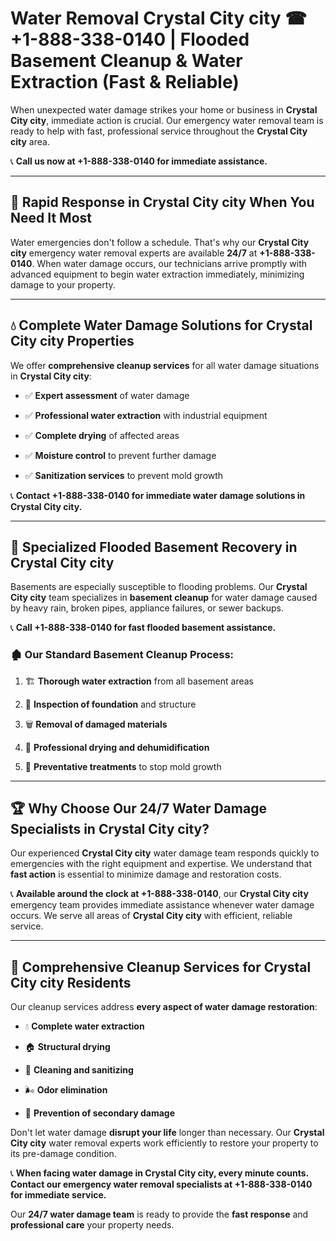 # Water Removal Crystal City city ☎ +1-888-338-0140 | Flooded Basement Cleanup & Water Extraction (Fast & Reliable)

When unexpected water damage strikes your home or business in **Crystal City city**, immediate action is crucial. Our emergency water removal team is ready to help with fast, professional service throughout the **Crystal City city** area. 

📞 **Call us now at +1-888-338-0140 for immediate assistance.**
---
## 🚀 Rapid Response in Crystal City city When You Need It Most
Water emergencies don't follow a schedule. That's why our **Crystal City city** emergency water removal experts are available **24/7** at **+1-888-338-0140**. When water damage occurs, our technicians arrive promptly with advanced equipment to begin water extraction immediately, minimizing damage to your property.
---
## 💧 Complete Water Damage Solutions for Crystal City city Properties
We offer **comprehensive cleanup services** for all water damage situations in **Crystal City city**:
- ✅ **Expert assessment** of water damage  
- ✅ **Professional water extraction** with industrial equipment  
- ✅ **Complete drying** of affected areas  
- ✅ **Moisture control** to prevent further damage  
- ✅ **Sanitization services** to prevent mold growth  
📞 **Contact +1-888-338-0140 for immediate water damage solutions in Crystal City city.**
---
## 🌊 Specialized Flooded Basement Recovery in Crystal City city
Basements are especially susceptible to flooding problems. Our **Crystal City city** team specializes in **basement cleanup** for water damage caused by heavy rain, broken pipes, appliance failures, or sewer backups. 
📞 **Call +1-888-338-0140 for fast flooded basement assistance.**
### 🏚️ Our Standard Basement Cleanup Process:
1. 🏗️ **Thorough water extraction** from all basement areas  
2. 🔎 **Inspection of foundation** and structure  
3. 🗑️ **Removal of damaged materials**  
4. 💨 **Professional drying and dehumidification**  
5. 🚫 **Preventative treatments** to stop mold growth  
---
## 🏆 Why Choose Our 24/7 Water Damage Specialists in Crystal City city?
Our experienced **Crystal City city** water damage team responds quickly to emergencies with the right equipment and expertise. We understand that **fast action** is essential to minimize damage and restoration costs.
📞 **Available around the clock at +1-888-338-0140**, our **Crystal City city** emergency team provides immediate assistance whenever water damage occurs. We serve all areas of **Crystal City city** with efficient, reliable service.
---
## 🧹 Comprehensive Cleanup Services for Crystal City city Residents
Our cleanup services address **every aspect of water damage restoration**:
- 💧 **Complete water extraction**  
- 🏠 **Structural drying**  
- 🧼 **Cleaning and sanitizing**  
- 🌬️ **Odor elimination**  
- 🚫 **Prevention of secondary damage**  
Don't let water damage **disrupt your life** longer than necessary. Our **Crystal City city** water removal experts work efficiently to restore your property to its pre-damage condition.
📞 **When facing water damage in Crystal City city, every minute counts. Contact our emergency water removal specialists at +1-888-338-0140 for immediate service.**
Our **24/7 water damage team** is ready to provide the **fast response** and **professional care** your property needs.

